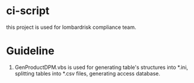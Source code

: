 **ci-script**
===
this project is used for lombardrisk compliance team.

**Guideline**
===
1. GenProductDPM.vbs is used for generating table's structures into *.ini, splitting tables into *.csv files, generating access database.
